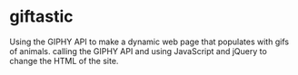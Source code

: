 # giftastic

Using the GIPHY API to make a dynamic web page that populates with gifs of animals. calling the GIPHY API and using JavaScript and jQuery to change the HTML of the site.
